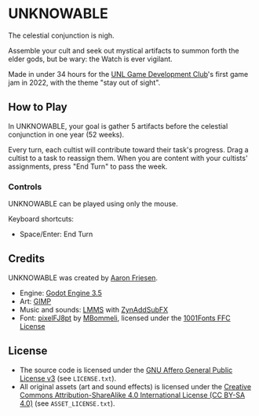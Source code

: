 # UNKNOWABLE

The celestial conjunction is nigh.

Assemble your cult and seek out mystical artifacts to summon forth the elder gods, but be wary: the Watch is ever vigilant.

Made in under 34 hours for the [UNL Game Development Club](https://unl-game-dev-club.github.io)'s first game jam in 2022, with the theme "stay out of sight".

## How to Play

In UNKNOWABLE, your goal is gather 5 artifacts before the celestial conjunction in one year (52 weeks).

Every turn, each cultist will contribute toward their task's progress.
Drag a cultist to a task to reassign them.
When you are content with your cultists' assignments, press "End Turn" to pass the week.

### Controls

UNKNOWABLE can be played using only the mouse.

Keyboard shortcuts:

- Space/Enter: End Turn

## Credits

UNKNOWABLE was created by [Aaron Friesen](https://frie.dev).

- Engine: [Godot Engine 3.5](https://godotengine.org)
- Art: [GIMP](https://gimp.org)
- Music and sounds: [LMMS](https://lmms.io) with [ZynAddSubFX](https://zynaddsubfx.sourceforge.io)
- Font: [pixelFJ8pt](https://www.1001fonts.com/pixelfj8pt1-font.html) by [MBommeli](https://www.1001fonts.com/users/flashjunior), licensed under the [1001Fonts FFC License](https://www.1001fonts.com/licenses/ffc.html)

## License

- The source code is licensed under the [GNU Affero General Public License v3](https://www.gnu.org/licenses/agpl-3.0.en.html) (see `LICENSE.txt`).
- All original assets (art and sound effects) is licensed under the [Creative Commons Attribution-ShareAlike 4.0 International License (CC BY-SA 4.0)](https://creativecommons.org/licenses/by-sa/4.0/) (see `ASSET_LICENSE.txt`).
